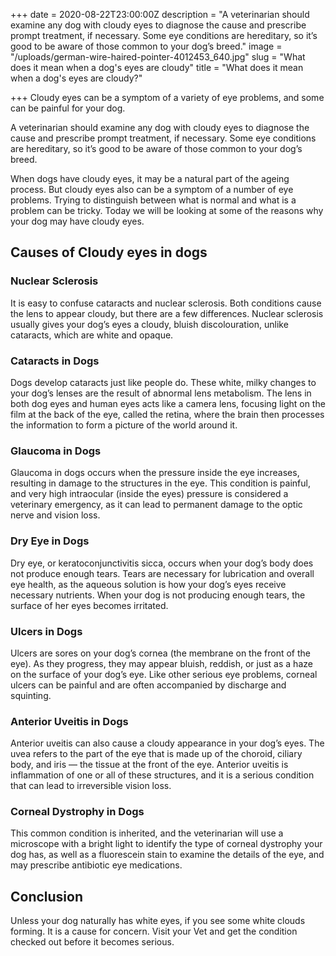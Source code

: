 +++
date = 2020-08-22T23:00:00Z
description = "A veterinarian should examine any dog with cloudy eyes to diagnose the cause and prescribe prompt treatment, if necessary. Some eye conditions are hereditary, so it’s good to be aware of those common to your dog’s breed."
image = "/uploads/german-wire-haired-pointer-4012453_640.jpg"
slug = "What does it mean when a dog's eyes are cloudy"
title = "What does it mean when a dog's eyes are cloudy?"

+++
Cloudy eyes can be a symptom of a variety of eye problems, and some can be painful for your dog.

A veterinarian should examine any dog with cloudy eyes to diagnose the cause and prescribe prompt treatment, if necessary. Some eye conditions are hereditary, so it’s good to be aware of those common to your dog’s breed.

When dogs have cloudy eyes, it may be a natural part of the ageing process. But cloudy eyes also can be a symptom of a number of eye problems. Trying to distinguish between what is normal and what is a problem can be tricky. Today we will be looking at some of the reasons why your dog may have cloudy eyes.

## Causes of Cloudy eyes in dogs

### Nuclear Sclerosis

It is easy to confuse cataracts and nuclear sclerosis. Both conditions cause the lens to appear cloudy, but there are a few differences. Nuclear sclerosis usually gives your dog’s eyes a cloudy, bluish discolouration, unlike cataracts, which are white and opaque.

### Cataracts in Dogs

Dogs develop cataracts just like people do. These white, milky changes to your dog’s lenses are the result of abnormal lens metabolism. The lens in both dog eyes and human eyes acts like a camera lens, focusing light on the film at the back of the eye, called the retina, where the brain then processes the information to form a picture of the world around it.

### Glaucoma in Dogs

Glaucoma in dogs occurs when the pressure inside the eye increases, resulting in damage to the structures in the eye. This condition is painful, and very high intraocular (inside the eyes) pressure is considered a veterinary emergency, as it can lead to permanent damage to the optic nerve and vision loss.

### Dry Eye in Dogs

Dry eye, or keratoconjunctivitis sicca, occurs when your dog’s body does not produce enough tears. Tears are necessary for lubrication and overall eye health, as the aqueous solution is how your dog’s eyes receive necessary nutrients. When your dog is not producing enough tears, the surface of her eyes becomes irritated.

### Ulcers in Dogs

Ulcers are sores on your dog’s cornea (the membrane on the front of the eye). As they progress, they may appear bluish, reddish, or just as a haze on the surface of your dog’s eye. Like other serious eye problems, corneal ulcers can be painful and are often accompanied by discharge and squinting.

### Anterior Uveitis in Dogs

Anterior uveitis can also cause a cloudy appearance in your dog’s eyes. The uvea refers to the part of the eye that is made up of the choroid, ciliary body, and iris — the tissue at the front of the eye. Anterior uveitis is inflammation of one or all of these structures, and it is a serious condition that can lead to irreversible vision loss.

### Corneal Dystrophy in Dogs

This common condition is inherited, and the veterinarian will use a microscope with a bright light to identify the type of corneal dystrophy your dog has, as well as a fluorescein stain to examine the details of the eye, and may prescribe antibiotic eye medications.

## Conclusion

Unless your dog naturally has white eyes, if you see some white clouds forming. It is a cause for concern. Visit your Vet and get the condition checked out before it becomes serious.